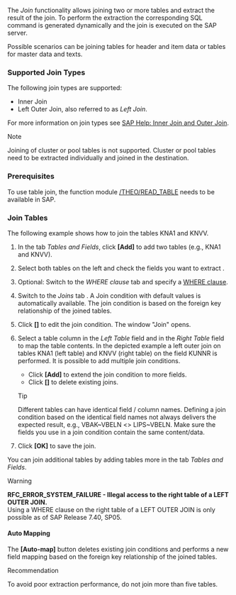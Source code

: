 The *Join* functionality allows joining two or more tables and extract the result of the join. To perform the extraction the corresponding SQL command is generated dynamically and the join is executed on the SAP server.

Possible scenarios can be joining tables for header and item data or tables for master data and texts.

### Supported Join Types

The following join types are supported:

- Inner Join
- Left Outer Join, also referred to as *Left Join*.

For more information on join types see [SAP Help: Inner Join and Outer Join](https://help.sap.com/doc/saphelp_nwpi71/7.1/en-US/cf/21ec77446011d189700000e8322d00/content.htm?no_cache=true).

Note

Joining of cluster or pool tables is not supported. Cluster or pool tables need to be extracted individually and joined in the destination.

### Prerequisites

To use table join, the function module [/THEO/READ_TABLE](../../setup-in-sap/custom-function-module-for-table-extraction/#installation-of-theoread_table) needs to be available in SAP.

### Join Tables

The following example shows how to join the tables KNA1 and KNVV.

1. In the tab *Tables and Fields*, click **[Add]** to add two tables (e.g., KNA1 and KNVV).

1. Select both tables on the left and check the fields you want to extract .

1. Optional: Switch to the *WHERE clause* tab and specify a [WHERE clause](../where-clause/).

1. Switch to the *Joins* tab . A Join condition with default values is automatically available. The join condition is based on the foreign key relationship of the joined tables.

1. Click **[]** to edit the join condition. The window "Join" opens.

1. Select a table column in the *Left Table* field and in the *Right Table* field to map the table contents. In the depicted example a left outer join on tables KNA1 (left table) and KNVV (right table) on the field KUNNR is performed. It is possible to add multiple join conditions.

   - Click **[Add]** to extend the join condition to more fields.
   - Click **[]** to delete existing joins.

   Tip

   Different tables can have identical field / column names. Defining a join condition based on the identical field names not always delivers the expected result, e.g., VBAK~VBELN \<> LIPS~VBELN. Make sure the fields you use in a join condition contain the same content/data.

1. Click **[OK]** to save the join.

You can join additional tables by adding tables more in the tab *Tables and Fields*.

Warning

**RFC_ERROR_SYSTEM_FAILURE - Illegal access to the right table of a LEFT OUTER JOIN.**\
Using a WHERE clause on the right table of a LEFT OUTER JOIN is only possible as of SAP Release 7.40, SP05.

#### Auto Mapping

The **[Auto-map]** button deletes existing join conditions and performs a new field mapping based on the foreign key relationship of the joined tables.

Recommendation

To avoid poor extraction performance, do not join more than five tables.
